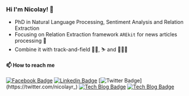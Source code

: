 ### Hi I'm Nicolay! 👋

* PhD in Natural Language Processing, Sentiment Analysis and Relation Extraction
* Focusing on  Relation Extraction framework `AREkit` for news articles processing 📰
* Combine it with track-and-field 🏃‍♂️, ⛷️ and 🌊🏄‍♂️

#### 📫 How to reach me

[![Facebook Badge](https://img.shields.io/badge/-Facebook-1877f2?style=flat-square&logo=facebook&logoColor=white&link=https://www.facebook.com/profile.php?id=100012477589017)](https://www.facebook.com/profile.php?id=100012477589017)
[![Linkedin Badge](https://img.shields.io/badge/-LinkedIn-blue?style=flat-square&logo=Linkedin&logoColor=white&link=https://www.linkedin.com/in/nicolay-rusnachenko-b98635193/)](https://www.linkedin.com/in/nicolay-rusnachenko-b98635193/)
[![Twitter Badge](https://img.shields.io/badge/-Twitter-4c4cff?style=flat-square&logo=Twitter&logoColor=white&link=https://twitter.com/nicolayr_)](https://twitter.com/nicolayr_)
[![Tech Blog Badge](http://img.shields.io/badge/-about-ba6a9a?style=flat-square&logo=github&link=https://nicolay-r.github.io/)](https://nicolay-r.github.io/)
[![Tech Blog Badge](https://img.shields.io/badge/-technical%20blog-green?style=flat-square&logo=jekyll&link=https://nicolay-r.github.io/)](https://nicolay-r.github.io/blog/)
